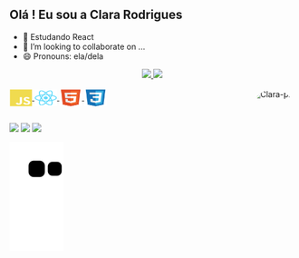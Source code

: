 ## Olá ! Eu sou a Clara Rodrigues

- 🌱 Estudando React
- 👯 I’m looking to collaborate on ...
- 😄 Pronouns: ela/dela

<div align="center">
  <a href="https://github.com/Clara-Ro">
  <img height="180em" src="https://github-readme-stats.vercel.app/api?username=Clara-Ro&show_icons=true&theme=tokyonight&include_all_commits=true&count_private=true"/>
  <img height="180em" src="https://github-readme-stats.vercel.app/api/top-langs/?username=Clara-Ro&layout=compact&langs_count=7&theme=tokyonight"/>
</div>
  
<div style="display: inline_block"><br>
  <img align="center" alt="Clara-Js" height="30" width="40" src="https://raw.githubusercontent.com/devicons/devicon/master/icons/javascript/javascript-plain.svg">
  <img align="center" alt="Clara-React" height="30" width="40" src="https://raw.githubusercontent.com/devicons/devicon/master/icons/react/react-original.svg">
  <img align="center" alt="Clara-HTML" height="30" width="40" src="https://raw.githubusercontent.com/devicons/devicon/master/icons/html5/html5-original.svg">
  <img align="center" alt="Clara-CSS" height="30" width="40" src="https://raw.githubusercontent.com/devicons/devicon/master/icons/css3/css3-original.svg">
  <img align="right" alt="Clara-pic" height="150" style="border-radius:50px;" src="https://cdn.discordapp.com/attachments/833794253712523285/943587337194053662/ezgif.com-gif-maker.gif?width=676&height=676">
</div>
</div>
  
  ##

<div>
  <a href="https://www.instagram.com/_rodrigues.clara_/" target="_blank"><img src="https://img.shields.io/badge/-Instagram-%23E4405F?style=for-the-badge&logo=instagram&logoColor=white" target="_blank"></a>
  <a href = "mailto:lara.rhee.gree@gmail.com"><img src="https://img.shields.io/badge/-Gmail-%23333?style=for-the-badge&logo=gmail&logoColor=white" target="_blank"></a>
  <a href="https://www.linkedin.com/in/clara-rodrigues-dos-santos-696074203/" target="_blank"><img src="https://img.shields.io/badge/-LinkedIn-%230077B5?style=for-the-badge&logo=linkedin&logoColor=white" target="_blank"></a>  
</div>

![Snake animation](https://github.com/Clara-Ro/Clara-Ro/blob/output/github-contribution-grid-snake.svg)
